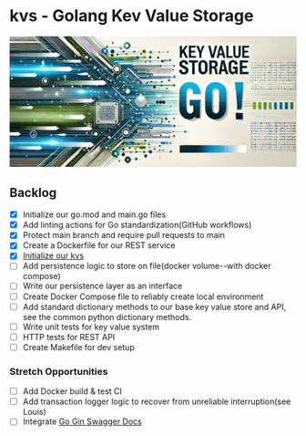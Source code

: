 # kvs - Golang Kev Value Storage
![keyvalue image](./banner.png)

## Backlog
- [x] Initialize our go.mod and main.go files
- [x] Add linting actions for Go standardization(GitHub workflows)
- [x] Protect main branch and require pull requests to main
- [x] Create a Dockerfile for our REST service
- [x] [Initialize our kvs][]
- [ ] Add persistence logic to store on file(docker volume--with docker compose)
- [ ] Write our persistence layer as an interface
- [ ] Create Docker Compose file to reliably create local environment
- [ ] Add standard dictionary methods to our base key value store and API, see the common python dictionary methods.
- [ ] Write unit tests for key value system
- [ ] HTTP tests for REST API
- [ ] Create Makefile for dev setup 

### Stretch Opportunities
- [ ] Add Docker build & test CI
- [ ] Add transaction logger logic to recover from unreliable interruption(see
  Louis)
- [ ] Integrate [Go Gin Swagger Docs][]

[Docker Compose]: https://docs.docker.com/compose/
[Go Gin Swagger Docs]: https://medium.com/@kumar16.pawan/integrating-swagger-with-gin-framework-in-go-f8d4883f4833
[Initialize our kvs]: (https://medium.com/@anshurai8991/building-a-simple-key-value-store-in-go-adfbd781f16e)
[interface]: https://gobyexample.com/interfaces